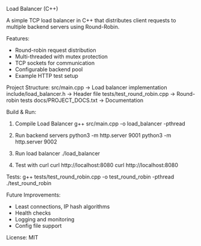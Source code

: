 Load Balancer (C++)

A simple TCP load balancer in C++ that distributes client requests to multiple backend servers using Round-Robin.

Features:
- Round-robin request distribution
- Multi-threaded with mutex protection
- TCP sockets for communication
- Configurable backend pool
- Example HTTP test setup

Project Structure:
src/main.cpp             -> Load balancer implementation
include/load_balancer.h  -> Header file
tests/test_round_robin.cpp -> Round-robin tests
docs/PROJECT_DOCS.txt    -> Documentation

Build & Run:
1. Compile Load Balancer
   g++ src/main.cpp -o load_balancer -pthread

2. Run backend servers
   python3 -m http.server 9001
   python3 -m http.server 9002

3. Run load balancer
   ./load_balancer

4. Test with curl
   curl http://localhost:8080
   curl http://localhost:8080

Tests:
   g++ tests/test_round_robin.cpp -o test_round_robin -pthread
   ./test_round_robin

Future Improvements:
- Least connections, IP hash algorithms
- Health checks
- Logging and monitoring
- Config file support

License: MIT

